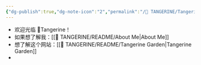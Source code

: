 ```yaml
---
{"dg-publish":true,"dg-note-icon":"2","permalink":"/🍊 TANGERINE/Tangerine MOC/","dgPassFrontmatter":true,"noteIcon":"2","created":"2024-10-26T20:16:54.000+08:00","updated":"2024-10-28T13:56:11.944+08:00"}
---
```


- 欢迎光临 🍊Tangerine！
- 如果想了解我：[[🍊 TANGERINE/README/About Me\|About Me]]
- 想了解这个网站：[[🍊 TANGERINE/README/Tangerine Garden\|Tangerine Garden]]
- 